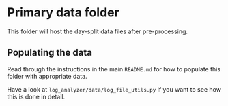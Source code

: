 # Primary data folder

This folder will host the day-split data files after pre-processing.

## Populating the data

Read through the instructions in the main `README.md` for how to populate this folder with appropriate data.

Have a look at `log_analyzer/data/log_file_utils.py` if you want to see how this is done in detail.